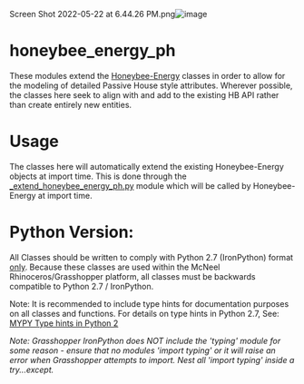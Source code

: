 Screen Shot 2022-05-22 at 6.44.26 PM.png![image](https://user-images.githubusercontent.com/69652712/169719164-ef3daeec-e285-4c37-a2be-b1b56c298e6a.png)


# honeybee_energy_ph
These modules extend the [Honeybee-Energy](https://github.com/ladybug-tools/honeybee-energy) classes in order to allow for the modeling of detailed Passive House style attributes. Wherever possible, the classes here seek to align with and add to the existing HB API rather than create entirely new entities.

# Usage
The classes here will automatically extend the existing Honeybee-Energy objects at import time. This is done through the [_extend_honeybee_energy_ph.py](https://github.com/PH-Tools/honeybee_ph/blob/phpp_exporter/honeybee_energy_ph/_extend_honeybee_energy_ph.py) module which will be called by Honeybee-Energy at import time.

# Python Version:
All Classes should be written to comply with Python 2.7 (IronPython) format <u>only</u>. Because these classes are used within the McNeel Rhinoceros/Grasshopper platform, all classes must be backwards compatible to Python 2.7 / IronPython.

Note: It is recommended to include type hints for documentation purposes on all classes and functions. For details on type hints in Python 2.7, See: [MYPY Type hints in Python 2](https://mypy.readthedocs.io/en/stable/cheat_sheet.html)

<i>Note: Grasshopper IronPython does NOT include the 'typing' module for some reason - ensure that no modules 'import typing' or it will raise an error when Grasshopper attempts to import. Nest all 'import typing' inside a try...except.</i>
